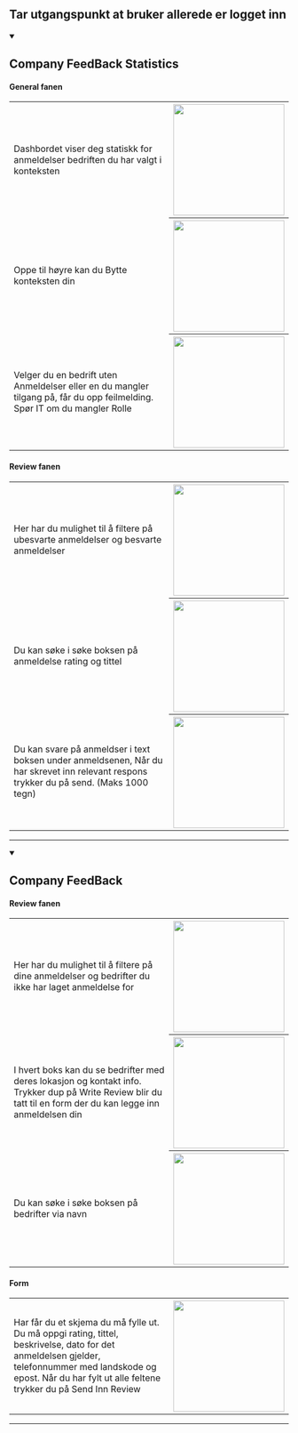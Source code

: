 ## Tar utgangspunkt at bruker allerede er logget inn

<details open>
  <summary>
    <h2>Company FeedBack Statistics </h2>
  </summary>
  
  #### General fanen
  
  <table>
    <tr>
      <td>Dashbordet viser deg statiskk for anmeldelser bedriften du har valgt i konteksten</td>
      <th><img src="https://github.com/Ben9boyz/FagProove-2024/assets/167029110/a99f0bb9-fa0c-49ac-af0d-45add6ff140a" width="200"></th> 
    </tr>
        <tr>
      <td>Oppe til høyre kan du Bytte konteksten din</td>
      <th><img src="https://github.com/Ben9boyz/FagProove-2024/assets/167029110/79d08a1e-54a5-4859-beee-af2d55a5f480" width="200"></th> 
    </tr>
            <tr>
      <td>Velger du en bedrift uten Anmeldelser eller en du mangler tilgang på, får du opp feilmelding. Spør IT om du mangler Rolle</td>
      <th><img src="https://github.com/Ben9boyz/FagProove-2024/assets/167029110/39ecb642-ae85-483a-bfa0-aad869cd96ef" width="200"></th> 
    </tr>
  </table>


   #### Review fanen
  
  <table>
    <tr>
      <td>Her har du mulighet til å filtere på ubesvarte anmeldelser og besvarte anmeldelser</td>
      <th><img src="https://github.com/Ben9boyz/FagProove-2024/assets/167029110/f98b0bf0-0a8e-424c-89f0-376f9712367a" width="200"></th> 
    </tr>
        <tr>
      <td>Du kan søke i søke boksen på anmeldelse rating og tittel</td>
      <th><img src="https://github.com/Ben9boyz/FagProove-2024/assets/167029110/09dc2e2c-4cc3-4f1c-8ffe-b2a8c876e063" width="200"></th>  
    </tr>
            <tr>
      <td>Du kan svare på anmeldser i text boksen under anmeldsenen, Når du har skrevet inn relevant respons trykker du på send. (Maks 1000 tegn)</td>
      <th><img src="https://github.com/Ben9boyz/FagProove-2024/assets/167029110/77caa1d8-afa6-47c0-b4b2-b64abf182bc8" width="200"></th>   
    </tr>
  </table>


  <hr>
</details>
<details open>
  <summary>
    <h2>Company FeedBack </h2>
  </summary>
  
  #### Review fanen
  
  <table>
    <tr>
      <td>Her har du mulighet til å filtere på dine anmeldelser og bedrifter du ikke har laget anmeldelse for</td>
      <th><img src="https://github.com/Ben9boyz/FagProove-2024/assets/167029110/d0198b3b-6647-4582-8e15-ba9e8368dccc" width="200"></th> 
    </tr>
        <tr>
      <td>I hvert boks kan du se bedrifter med deres lokasjon og kontakt info. Trykker dup på Write Review blir du tatt til en form der du kan legge inn anmeldelsen din</td>
      <th><img src="https://github.com/Ben9boyz/FagProove-2024/assets/167029110/04e6070d-474a-4c83-a8d6-a2123476af83" width="200"></th>  
    </tr>
            <tr>
      <td>Du kan søke i søke boksen på bedrifter via navn</td> 
      <th><img src="https://github.com/Ben9boyz/FagProove-2024/assets/167029110/1087c9fe-d9bb-424e-8386-285c36f3d3cc" width="200"></th>   
    </tr>
  </table>

   #### Form
  
  <table>
    <tr>
      <td>Har får du et skjema du må fylle ut. Du må oppgi rating, tittel, beskrivelse, dato for det anmeldelsen gjelder, telefonnummer med landskode og epost. Når du har fylt ut alle feltene trykker du på Send Inn Review</td>
      <th><img src="https://github.com/Ben9boyz/FagProove-2024/assets/167029110/6f6aef21-ad0b-4a47-89b9-f2f40e136a82" width="200"></th> 
    </tr>
  </table>
  

  <hr>
</details>


